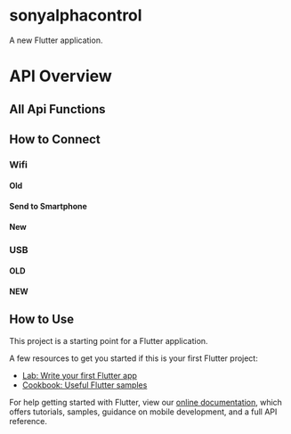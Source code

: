 # sonyalphacontrol

A new Flutter application.

# API Overview

## All Api Functions

## How to Connect

### Wifi

#### Old

#### Send to Smartphone

#### New

### USB 

#### OLD

#### NEW

## How to Use

This project is a starting point for a Flutter application.

A few resources to get you started if this is your first Flutter project:

- [Lab: Write your first Flutter app](https://flutter.dev/docs/get-started/codelab)
- [Cookbook: Useful Flutter samples](https://flutter.dev/docs/cookbook)

For help getting started with Flutter, view our
[online documentation](https://flutter.dev/docs), which offers tutorials,
samples, guidance on mobile development, and a full API reference.
